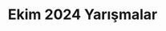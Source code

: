 ---
layout: monthly
title: "Ekim 2024 Yarışmalar"
key: "ekim 2024"
description: "Ekim 2024 son başvuru tarihli tüm edebiyat yarışmaları, senaryo yarışmaları, yazı yazma yarışmaları, öykü yarışmalarına buradan ulaşabilirsiniz."
permalink: "ekim-2024-yarismalar/"
---